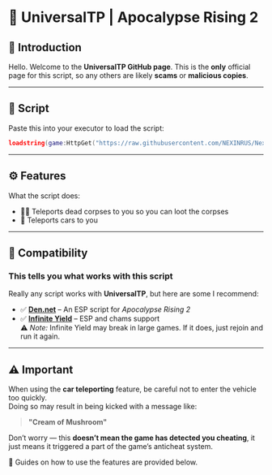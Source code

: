 # 👤 UniversalTP | Apocalypse Rising 2

## 📘 Introduction  
Hello. Welcome to the **UniversalTP GitHub page**. This is the **only** official page for this script, so any others are likely **scams** or **malicious copies**.

---

## 📜 Script  
Paste this into your executor to load the script:

~~~~lua
loadstring(game:HttpGet("https://raw.githubusercontent.com/NEXINRUS/NexinScripts/refs/heads/main/ApocalypseRising2UniversalTp/Script.lua"))()
~~~~

---

## ⚙️ Features  
What the script does:  
- 🧟‍♂️ Teleports dead corpses to you so you can loot the corpses  
- 🚗 Teleports cars to you  

---

## 🔌 Compatibility  
### This tells you what works with this script

Really any script works with **UniversalTP**, but here are some I recommend:

- ✅ [**Den.net**](https://github.com/dengertheguy/den.net) – An ESP script for *Apocalypse Rising 2*  
- ✅ [**Infinite Yield**](https://infyiff.github.io/Download.html) – ESP and chams support  
  ⚠️ *Note:* Infinite Yield may break in large games. If it does, just rejoin and run it again.

---

## ⚠️ Important  
When using the **car teleporting** feature, be careful not to enter the vehicle too quickly.  
Doing so may result in being kicked with a message like:

> **"Cream of Mushroom"**

Don’t worry — this **doesn’t mean the game has detected you cheating**, it just means it triggered a part of the game’s anticheat system.

📘 Guides on how to use the features are provided below.

